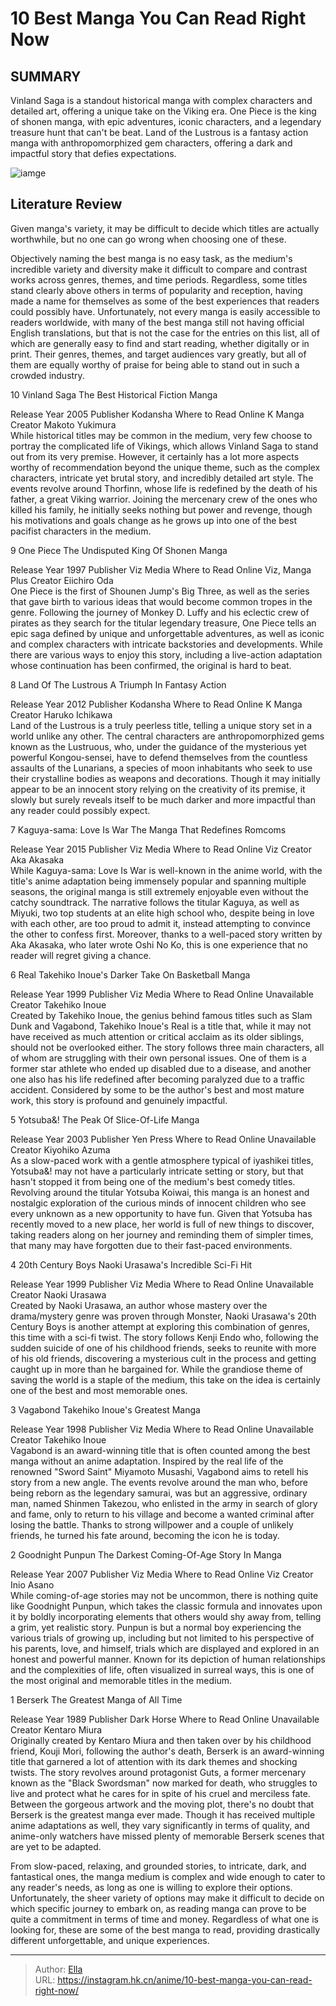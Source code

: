 # 10 Best Manga You Can Read Right Now


## SUMMARY 


 Vinland Saga is a standout historical manga with complex characters and detailed art, offering a unique take on the Viking era. 
 One Piece is the king of shonen manga, with epic adventures, iconic characters, and a legendary treasure hunt that can&#39;t be beat. 
 Land of the Lustrous is a fantasy action manga with anthropomorphized gem characters, offering a dark and impactful story that defies expectations. 

![iamge](https://static1.srcdn.com/wordpress/wp-content/uploads/2023/10/best-manga-featured-image.jpg)

## Literature Review

Given manga&#39;s variety, it may be difficult to decide which titles are actually worthwhile, but no one can go wrong when choosing one of these.




Objectively naming the best manga is no easy task, as the medium&#39;s incredible variety and diversity make it difficult to compare and contrast works across genres, themes, and time periods. Regardless, some titles stand clearly above others in terms of popularity and reception, having made a name for themselves as some of the best experiences that readers could possibly have.
Unfortunately, not every manga is easily accessible to readers worldwide, with many of the best manga still not having official English translations, but that is not the case for the entries on this list, all of which are generally easy to find and start reading, whether digitally or in print. Their genres, themes, and target audiences vary greatly, but all of them are equally worthy of praise for being able to stand out in such a crowded industry.









 








 10  Vinland Saga 
The Best Historical Fiction Manga
        

  Release Year   2005    Publisher   Kodansha    Where to Read Online   K Manga    Creator   Makoto Yukimura    
While historical titles may be common in the medium, very few choose to portray the complicated life of Vikings, which allows Vinland Saga to stand out from its very premise. However, it certainly has a lot more aspects worthy of recommendation beyond the unique theme, such as the complex characters, intricate yet brutal story, and incredibly detailed art style. The events revolve around Thorfinn, whose life is redefined by the death of his father, a great Viking warrior. Joining the mercenary crew of the ones who killed his family, he initially seeks nothing but power and revenge, though his motivations and goals change as he grows up into one of the best pacifist characters in the medium.





 9  One Piece 
The Undisputed King Of Shonen Manga


 







  Release Year   1997    Publisher   Viz Media    Where to Read Online   Viz, Manga Plus    Creator   Eiichiro Oda    
One Piece is the first of Shounen Jump&#39;s Big Three, as well as the series that gave birth to various ideas that would become common tropes in the genre. Following the journey of Monkey D. Luffy and his eclectic crew of pirates as they search for the titular legendary treasure, One Piece tells an epic saga defined by unique and unforgettable adventures, as well as iconic and complex characters with intricate backstories and developments. While there are various ways to enjoy this story, including a live-action adaptation whose continuation has been confirmed, the original is hard to beat.





 8  Land Of The Lustrous 
A Triumph In Fantasy Action
        

  Release Year   2012    Publisher   Kodansha    Where to Read Online   K Manga    Creator   Haruko Ichikawa    
Land of the Lustrous is a truly peerless title, telling a unique story set in a world unlike any other. The central characters are anthropomorphized gems known as the Lustruous, who, under the guidance of the mysterious yet powerful Kongou-sensei, have to defend themselves from the countless assaults of the Lunarians, a species of moon inhabitants who seek to use their crystalline bodies as weapons and decorations. Though it may initially appear to be an innocent story relying on the creativity of its premise, it slowly but surely reveals itself to be much darker and more impactful than any reader could possibly expect.





 7  Kaguya-sama: Love Is War 
The Manga That Redefines Romcoms
        

  Release Year   2015    Publisher   Viz Media    Where to Read Online   Viz    Creator   Aka Akasaka    
While Kaguya-sama: Love Is War is well-known in the anime world, with the title&#39;s anime adaptation being immensely popular and spanning multiple seasons, the original manga is still extremely enjoyable even without the catchy soundtrack. The narrative follows the titular Kaguya, as well as Miyuki, two top students at an elite high school who, despite being in love with each other, are too proud to admit it, instead attempting to convince the other to confess first. Moreover, thanks to a well-paced story written by Aka Akasaka, who later wrote Oshi No Ko, this is one experience that no reader will regret giving a chance.





 6  Real 
Takehiko Inoue&#39;s Darker Take On Basketball Manga
        

  Release Year   1999    Publisher   Viz Media    Where to Read Online   Unavailable    Creator   Takehiko Inoue    
Created by Takehiko Inoue, the genius behind famous titles such as Slam Dunk and Vagabond, Takehiko Inoue&#39;s Real is a title that, while it may not have received as much attention or critical acclaim as its older siblings, should not be overlooked either. The story follows three main characters, all of whom are struggling with their own personal issues. One of them is a former star athlete who ended up disabled due to a disease, and another one also has his life redefined after becoming paralyzed due to a traffic accident. Considered by some to be the author&#39;s best and most mature work, this story is profound and genuinely impactful.





 5  Yotsuba&amp;! 
The Peak Of Slice-Of-Life Manga
        

  Release Year   2003    Publisher   Yen Press    Where to Read Online   Unavailable    Creator   Kiyohiko Azuma    
As a slow-paced work with a gentle atmosphere typical of iyashikei titles, Yotsuba&amp;! may not have a particularly intricate setting or story, but that hasn&#39;t stopped it from being one of the medium&#39;s best comedy titles. Revolving around the titular Yotsuba Koiwai, this manga is an honest and nostalgic exploration of the curious minds of innocent children who see every unknown as a new opportunity to have fun. Given that Yotsuba has recently moved to a new place, her world is full of new things to discover, taking readers along on her journey and reminding them of simpler times, that many may have forgotten due to their fast-paced environments.





 4  20th Century Boys 
Naoki Urasawa&#39;s Incredible Sci-Fi Hit
        

  Release Year   1999    Publisher   Viz Media    Where to Read Online   Unavailable    Creator   Naoki Urasawa    
Created by Naoki Urasawa, an author whose mastery over the drama/mystery genre was proven through Monster, Naoki Urasawa&#39;s 20th Century Boys is another attempt at exploring this combination of genres, this time with a sci-fi twist. The story follows Kenji Endo who, following the sudden suicide of one of his childhood friends, seeks to reunite with more of his old friends, discovering a mysterious cult in the process and getting caught up in more than he bargained for. While the grandiose theme of saving the world is a staple of the medium, this take on the idea is certainly one of the best and most memorable ones.





 3  Vagabond 
Takehiko Inoue&#39;s Greatest Manga


 







  Release Year   1998    Publisher   Viz Media    Where to Read Online   Unavailable    Creator   Takehiko Inoue    
Vagabond is an award-winning title that is often counted among the best manga without an anime adaptation. Inspired by the real life of the renowned &#34;Sword Saint&#34; Miyamoto Musashi, Vagabond aims to retell his story from a new angle. The events revolve around the man who, before being reborn as the legendary samurai, was but an aggressive, ordinary man, named Shinmen Takezou, who enlisted in the army in search of glory and fame, only to return to his village and become a wanted criminal after losing the battle. Thanks to strong willpower and a couple of unlikely friends, he turned his fate around, becoming the icon he is today.





 2  Goodnight Punpun 
The Darkest Coming-Of-Age Story In Manga
        

  Release Year   2007    Publisher   Viz Media    Where to Read Online   Viz    Creator   Inio Asano    
While coming-of-age stories may not be uncommon, there is nothing quite like Goodnight Punpun, which takes the classic formula and innovates upon it by boldly incorporating elements that others would shy away from, telling a grim, yet realistic story. Punpun is but a normal boy experiencing the various trials of growing up, including but not limited to his perspective of his parents, love, and himself, trials which are displayed and explored in an honest and powerful manner. Known for its depiction of human relationships and the complexities of life, often visualized in surreal ways, this is one of the most original and memorable titles in the medium.





 1  Berserk 
The Greatest Manga of All Time


 







  Release Year   1989    Publisher   Dark Horse    Where to Read Online   Unavailable    Creator   Kentaro Miura    
Originally created by Kentaro Miura and then taken over by his childhood friend, Kouji Mori, following the author&#39;s death, Berserk is an award-winning title that garnered a lot of attention with its dark themes and shocking twists. The story revolves around protagonist Guts, a former mercenary known as the &#34;Black Swordsman&#34; now marked for death, who struggles to live and protect what he cares for in spite of his cruel and merciless fate. Between the gorgeous artwork and the moving plot, there&#39;s no doubt that Berserk is the greatest manga ever made.
Though it has received multiple anime adaptations as well, they vary significantly in terms of quality, and anime-only watchers have missed plenty of memorable Berserk scenes that are yet to be adapted. 

From slow-paced, relaxing, and grounded stories, to intricate, dark, and fantastical ones, the manga medium is complex and wide enough to cater to any reader&#39;s needs, as long as one is willing to explore their options. Unfortunately, the sheer variety of options may make it difficult to decide on which specific journey to embark on, as reading manga can prove to be quite a commitment in terms of time and money. Regardless of what one is looking for, these are some of the best manga to read, providing drastically different unforgettable, and unique experiences. 

---

> Author: [Ella](https://instagram.hk.cn/)  
> URL: https://instagram.hk.cn/anime/10-best-manga-you-can-read-right-now/  

